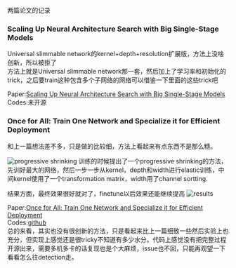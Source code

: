 两篇论文的记录
### Scaling Up Neural Architecture Search with Big Single-Stage Models
Universal slimmable network的kernel+depth+resolution扩展版，方法上没啥创新，所以被拒了  
方法上就是Universal slimmable network那一套，然后加上了学习率和初始化的trick，之后要train这种包含多个子网络的网络可以借鉴一下里面的这些trick吧

Paper:[Scaling Up Neural Architecture Search with Big Single-Stage Models](https://openreview.net/forum?id=HJe7unNFDH)  
Codes:未开源

### Once for All: Train One Network and Specialize it for Efficient Deployment 
和上一篇想法差不多，只是做的比较细，方法上看起来有点东西不是那么糙。

![progressive shrinking](progressive_shrinking.png)
训练的时候提出了一个progressive shrinking的方法，先训好最大的网络，然后一步一步从kernel，depth和width进行elastic训练，中间kernel使用了一个transformation matrix，width用了channel sortting.

结果方面，最终效果很好就对了，finetune以后效果还能继续提高
![results](ofa-results1.png)

Paper:[Once for All: Train One Network and Specialize it for Efficient Deployment ](https://openreview.net/forum?id=HylxE1HKwS)  
Codes:[github](https://github.com/mit-han-lab/once-for-all)  
总的来看，其实也没有很创新的方法，只是看起来比上一篇细致一些然后实验上也充分，但实现上感觉还是很tricky不知道有多少水分。代码上感觉没有把完整过程开源出来，需要多机多卡的话复现也是个大麻烦，issue也不回，只能再观望一下看看怎么往detection走。

